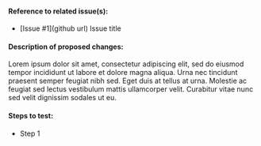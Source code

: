 #### Reference to related issue(s):
* [Issue #1](github url) Issue title

#### Description of proposed changes:
Lorem ipsum dolor sit amet, consectetur adipiscing elit, sed do eiusmod tempor incididunt ut labore et dolore magna aliqua. Urna nec tincidunt praesent semper feugiat nibh sed. Eget duis at tellus at urna. Molestie ac feugiat sed lectus vestibulum mattis ullamcorper velit. Curabitur vitae nunc sed velit dignissim sodales ut eu.

#### Steps to test:
* Step 1
